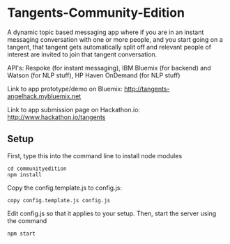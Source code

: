 # Tangents-Community-Edition

A dynamic topic based messaging app where if you are in an instant messaging conversation with one or more people, and you start going on a tangent, that tangent gets automatically split off and relevant people of interest are invited to join that tangent conversation.

API's: Respoke (for instant messaging), IBM Bluemix (for backend) and Watson (for NLP stuff), HP Haven OnDemand (for NLP stuff)

Link to app prototype/demo on Bluemix: http://tangents-angelhack.mybluemix.net

Link to app submission page on Hackathon.io: http://www.hackathon.io/tangents

## Setup

First, type this into the command line to install node modules

    cd communityedition
    npm install

Copy the config.template.js to config.js:

    copy config.template.js config.js

Edit config.js so that it applies to your setup. Then, start the server using the command

    npm start
